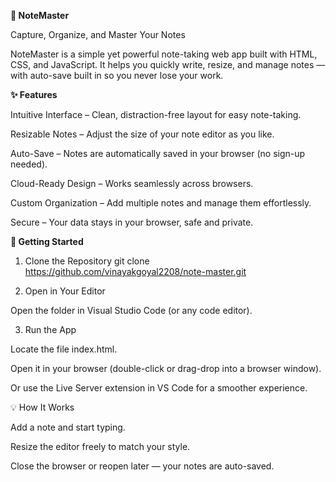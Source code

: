 **📝 NoteMaster**

Capture, Organize, and Master Your Notes

NoteMaster is a simple yet powerful note-taking web app built with HTML, CSS, and JavaScript. It helps you quickly write, resize, and manage notes — with auto-save built in so you never lose your work.

**✨ Features**

Intuitive Interface – Clean, distraction-free layout for easy note-taking.

Resizable Notes – Adjust the size of your note editor as you like.

Auto-Save – Notes are automatically saved in your browser (no sign-up needed).

Cloud-Ready Design – Works seamlessly across browsers.

Custom Organization – Add multiple notes and manage them effortlessly.

Secure – Your data stays in your browser, safe and private.

**🚀 Getting Started**
1. Clone the Repository
git clone https://github.com/vinayakgoyal2208/note-master.git

2. Open in Your Editor

Open the folder in Visual Studio Code (or any code editor).

3. Run the App

Locate the file index.html.

Open it in your browser (double-click or drag-drop into a browser window).

Or use the Live Server extension in VS Code for a smoother experience.

💡 How It Works

Add a note and start typing.

Resize the editor freely to match your style.

Close the browser or reopen later — your notes are auto-saved.
